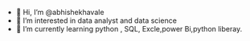 - 👋 Hi, I’m @abhishekhavale
- 👀 I’m interested in data analyst and data science
- 🌱 I’m currently learning python , SQL, Excle,power Bi,python liberay.

<!---
abhishekhavale/abhishekhavale is a ✨ special ✨ repository because its `README.md` (this file) appears on your GitHub profile.
You can click the Preview link to take a look at your changes.
--->
